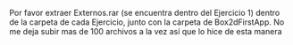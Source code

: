 Por favor extraer Externos.rar (se encuentra dentro del Ejercicio 1) dentro de la carpeta de cada Ejercicio, junto con la carpeta de Box2dFirstApp. No me deja subir mas de 100 archivos a la vez así que lo hice de esta manera
